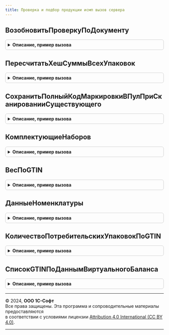 ```yaml
---
title: Проверка и подбор продукции исмп вызов сервера
---
```



## ВозобновитьПроверкуПоДокументу
<details style="margin: 1em 0; padding: 0.5em; border: 1px solid #ccc; border-radius: 6px;">

<summary style="font-weight: bold; cursor: pointer;">Описание, пример вызова</summary>

```bsl

Функция ВозобновитьПроверкуПоДокументу(ДокументСсылка, ВидМаркируемойПродукции, Сценарий) Экспорт
```

Пример вызова
```bsl
Результат = ПроверкаИПодборПродукцииИСМПВызовСервера.ВозобновитьПроверкуПоДокументу(ДокументСсылка, ВидМаркируемойПродукции, Сценарий) 
```
</details>

## ПересчитатьХешСуммыВсехУпаковок
<details style="margin: 1em 0; padding: 0.5em; border: 1px solid #ccc; border-radius: 6px;">

<summary style="font-weight: bold; cursor: pointer;">Описание, пример вызова</summary>

```bsl

// Получает данные по хеш суммам для переданных упаковок. Возвращает таблицу с идентификаторами строк, требующих перемаркировки
//
// Параметры:
//	СтрокиДерева - Массив - содержит структуры с данными упаковок, для которых требуется получить хеш сумму:
//		* ИдентификаторСтроки - Число - идентификатор строки дерева маркируемой продукции
//		* ТипУпаковки - ПеречислениеСсылка.ТипыУпаковок - тип упаковки строки дерева маркируемой продукции
//		* СтатусПроверки - ПеречислениеСсылка.СтатусыПроверкиИПодбораИС - статус проверки строки дерева маркируемой продукции
//		* Штрихкод - Строка - значение штрихкода строки дерева маркируемой продукции
//		* ХешСумма - Строка - рассчитываемая хешсумма строки дерева маркируемой продукции
//		* ПодчиненныеСтроки - Массив - дочерние строки строки дерева маркируемой продукции
//	ПараметрыСканирования - См. ШтрихкодированиеОбщегоНазначенияИСКлиент.ПараметрыСканирования
//
// Возвращаемое значение:
//	Массив Из Структура - содержит структуры с данными строк, для которых требуется перемаркировка
//		* ИдентификаторВДереве - Число - идентификатор строки дерева маркируемой продукции
//		* ТребуетсяПеремаркировка - Булево - признак необходимости перемаркировки
//
Функция ПересчитатьХешСуммыВсехУпаковок(СтрокиДерева, ПараметрыСканирования = Неопределено) Экспорт
```

Пример вызова
```bsl
Результат = ПроверкаИПодборПродукцииИСМПВызовСервера.ПересчитатьХешСуммыВсехУпаковок(СтрокиДерева, ПараметрыСканирования);
```
</details>

## СохранитьПолныйКодМаркировкиВПулПриСканированииСуществующего
<details style="margin: 1em 0; padding: 0.5em; border: 1px solid #ccc; border-radius: 6px;">

<summary style="font-weight: bold; cursor: pointer;">Описание, пример вызова</summary>

```bsl

Процедура СохранитьПолныйКодМаркировкиВПулПриСканированииСуществующего(ДанныеШтрихкода, ПараметрыСканирования) Экспорт
```

Пример вызова
```bsl
ПроверкаИПодборПродукцииИСМПВызовСервера.СохранитьПолныйКодМаркировкиВПулПриСканированииСуществующего(ДанныеШтрихкода, ПараметрыСканирования) 
```
</details>

## КомплектующиеНаборов
<details style="margin: 1em 0; padding: 0.5em; border: 1px solid #ccc; border-radius: 6px;">

<summary style="font-weight: bold; cursor: pointer;">Описание, пример вызова</summary>

```bsl

Функция КомплектующиеНаборов(НоменклатураНабора, ХарактеристикаНабора, GTIN) Экспорт
```

Пример вызова
```bsl
Результат = ПроверкаИПодборПродукцииИСМПВызовСервера.КомплектующиеНаборов(НоменклатураНабора, ХарактеристикаНабора, GTIN) 
```
</details>

## ВесПоGTIN
<details style="margin: 1em 0; padding: 0.5em; border: 1px solid #ccc; border-radius: 6px;">

<summary style="font-weight: bold; cursor: pointer;">Описание, пример вызова</summary>

```bsl

Функция ВесПоGTIN(СписокGTIN, ПараметрыСканирования) Экспорт
```

Пример вызова
```bsl
Результат = ПроверкаИПодборПродукцииИСМПВызовСервера.ВесПоGTIN(СписокGTIN, ПараметрыСканирования) 
```
</details>

## ДанныеНоменклатуры
<details style="margin: 1em 0; padding: 0.5em; border: 1px solid #ccc; border-radius: 6px;">

<summary style="font-weight: bold; cursor: pointer;">Описание, пример вызова</summary>

```bsl

Функция ДанныеНоменклатуры(Номенклатура) Экспорт
```

Пример вызова
```bsl
Результат = ПроверкаИПодборПродукцииИСМПВызовСервера.ДанныеНоменклатуры(Номенклатура) 
```
</details>

## КоличествоПотребительскихУпаковокПоGTIN
<details style="margin: 1em 0; padding: 0.5em; border: 1px solid #ccc; border-radius: 6px;">

<summary style="font-weight: bold; cursor: pointer;">Описание, пример вызова</summary>

```bsl

Функция КоличествоПотребительскихУпаковокПоGTIN(ДанныеДляРасчетаПоGTIN, ВидМаркируемойПродукции, ПараметрыСканирования) Экспорт
```

Пример вызова
```bsl
Результат = ПроверкаИПодборПродукцииИСМПВызовСервера.КоличествоПотребительскихУпаковокПоGTIN(ДанныеДляРасчетаПоGTIN, ВидМаркируемойПродукции, ПараметрыСканирования) 
```
</details>

## СписокGTINПоДаннымВиртуальногоБаланса
<details style="margin: 1em 0; padding: 0.5em; border: 1px solid #ccc; border-radius: 6px;">

<summary style="font-weight: bold; cursor: pointer;">Описание, пример вызова</summary>

```bsl

Функция СписокGTINПоДаннымВиртуальногоБаланса(Организация, ВидПродукции, МассивGTIN) Экспорт
```

Пример вызова
```bsl
Результат = ПроверкаИПодборПродукцииИСМПВызовСервера.СписокGTINПоДаннымВиртуальногоБаланса(Организация, ВидПродукции, МассивGTIN) 
```
</details>

---

© 2024, **ООО 1С-Софт**  
Все права защищены. Эта программа и сопроводительные материалы предоставляются  
в соответствии с условиями лицензии [Attribution 4.0 International (CC BY 4.0)](https://creativecommons.org/licenses/by/4.0/legalcode).

---
